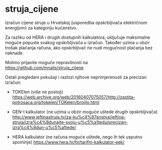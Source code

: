 # struja_cijene
Izračun cijene struje u Hrvatskoj (usporedba opskrbljivača električnom energijom) za kategoriju kućanstvo.

Za razliku od HERA i drugih dostupnih kalkulatora, uključuje maksimalne moguće popuste svakog opskrbljivača u izračun.
Također uzima u obzir trošak plaćanja računa, ako opskrbljivač ne nudi mogućnost plaćanja bez naknade.

Molimo prijavite moguće nepravilnosti na https://github.com/mnalis/struja_cijene

Ostali pregledani pokušaji i razlozi njihove neprimjerenosti za precizan izračun:

* TOKElen (više ne postoji)
  https://web.archive.org/web/20160407075057/http://zastita-potrosaca.org/tokelen/TOKelen/brojilo.html

* GEN-I kalkulator (ne uzima u obzir moguće uštede drugih opskrbljivača)
  http://www.jeftinastruja.hr/za-ku%c4%87anstva/jeftina-struja/izra%c4%8dunajte-svoju-u%c5%a1tedu/precizan-izra%c4%8dun-u%c5%a1tede/

* HERA kalkulator (ne računa moguće uštede, nego ih tek usputno spominje)
  https://www.hera.hr/hr/tarifni-kalkulator-eek/
